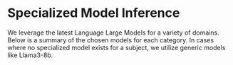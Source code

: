 # Specialized Model Inference

We leverage the latest Language Large Models for a variety of domains. Below is a summary of the chosen models for each category. In cases where no specialized model exists for a subject, we utilize generic models like Llama3-8b.